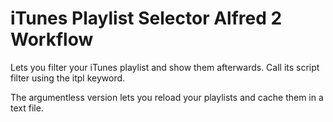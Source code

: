 # iTunes Playlist Selector Alfred 2 Workflow

Lets you filter your iTunes playlist and show them afterwards. Call its script filter using the itpl keyword.

The argumentless version lets you reload your playlists and cache them in a text file.